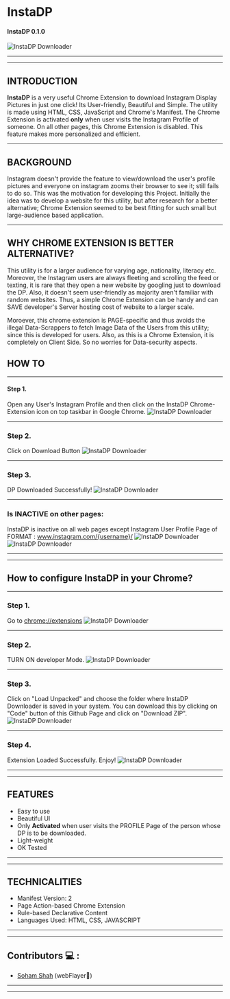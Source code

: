 # InstaDP
#### InstaDP 0.1.0 

![InstaDP Downloader](https://github.com/sohamsshah/InstaDP_Downloader/blob/master/icons/instadp1.PNG "Logo")

---
---
## INTRODUCTION

<b>InstaDP</b> is a very useful Chrome Extension to download Instagram Display Pictures in just one click! Its User-friendly, Beautiful and Simple. 
The utility is made using HTML, CSS, JavaScript and Chrome's Manifest. The Chrome Extension is activated <b>only</b> when user visits the Instagram Profile of someone. On all other pages,
this Chrome Extension is disabled. This feature makes more personalized and efficient.

---


## BACKGROUND

Instagram doesn't provide the feature to view/download the user's profile pictures and everyone on instagram zooms their browser to see it; still fails to do so. This was the motivation for developing this Project. Initially the idea was to develop a website for 
this utility, but after research for a better alternative; Chrome Extension seemed to be best fitting for such small but large-audience based application.  

---

## WHY CHROME EXTENSION IS BETTER ALTERNATIVE?

This utility is for a larger audience for varying age, nationality, literacy etc. Moreover, the Instagram users are always fleeting and scrolling the feed or texting, it is rare that
they open a new website by googling just to download the DP. Also, it doesn't seem user-friendly as majority aren't familiar with random websites. Thus, a simple Chrome Extension
can be handy and can SAVE developer's Server hosting cost of website to a larger scale. 

Moroever, this chrome extension is PAGE-specific and thus avoids the illegal Data-Scrappers to fetch Image Data of the Users from this utility; since this is developed for users.
Also, as this is a Chrome Extension, it is completely on Client Side. So no worries for Data-security aspects.

## HOW TO

---

#### Step 1. 
Open any User's Instagram Profile and then click on the InstaDP Chrome-Extension icon on top taskbar in Google Chrome.
![InstaDP Downloader](https://github.com/sohamsshah/InstaDP_Downloader/blob/master/demo/1.PNG "Step 1")

---


### Step 2. 
Click on Download Button
![InstaDP Downloader](https://github.com/sohamsshah/InstaDP_Downloader/blob/master/demo/2.png "Step 2")

---

### Step 3. 
DP Downloaded Successfully!
![InstaDP Downloader](https://github.com/sohamsshah/InstaDP_Downloader/blob/master/demo/3.PNG "Step 3")

---

### Is INACTIVE on other pages:
InstaDP is inactive on all web pages except Instagram User Profile Page of FORMAT : www.instagram.com/{username}/
![InstaDP Downloader](https://github.com/sohamsshah/InstaDP_Downloader/blob/master/demo/4.png "inactive 1")
![InstaDP Downloader](https://github.com/sohamsshah/InstaDP_Downloader/blob/master/demo/5.png "inactive 2")

---
---

## How to configure InstaDP in your Chrome?

---


### Step 1. 
Go to [chrome://extensions](chrome://extensions)
![InstaDP Downloader](https://github.com/sohamsshah/InstaDP_Downloader/blob/master/demo/6.png "Step 1")

---

### Step 2. 
TURN ON developer Mode.
![InstaDP Downloader](https://github.com/sohamsshah/InstaDP_Downloader/blob/master/demo/7.png "Step 2")

---

### Step 3. 
Click on "Load Unpacked" and choose the folder where InstaDP Downloader is saved in your system. You can download this by clicking on "Code" button of this Github Page and click on "Download ZIP".
![InstaDP Downloader](https://github.com/sohamsshah/InstaDP_Downloader/blob/master/demo/8.png "Step 3")

---


### Step 4. 
Extension Loaded Successfully. Enjoy!
![InstaDP Downloader](https://github.com/sohamsshah/InstaDP_Downloader/blob/master/demo/9.png "Step 4")

---
---

## FEATURES

* Easy to use
* Beautiful UI
* Only <b>Activated</b> when user visits the PROFILE Page of the person whose DP is to be downloaded.
* Light-weight 
* OK Tested

---
---

## TECHNICALITIES

* Manifest Version: 2
* Page Action-based Chrome Extension
* Rule-based Declarative Content 
* Languages Used: HTML, CSS, JAVASCRIPT

---
---

## Contributors 💻 :

* [Soham Shah](https://github.com/sohamsshah) (webFlayer🎃)

---
---


